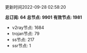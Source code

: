 更新时间2022-09-28 02:58:20

**总订阅: 64**
**总节点: 9901**
**有效节点: 1981**
- v2ray节点: 1684
- trojan节点: 79
- ss节点: 217
- ssr节点: 1
